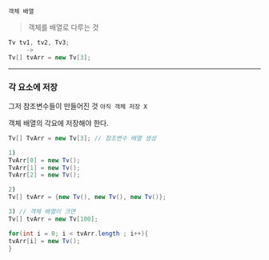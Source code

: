 `객체 배열`
> 객체를 배열로 다루는 것

```java
Tv tv1, tv2, Tv3;
     -> 
Tv[] tvArr = new Tv[3];
```

---

### 각 요소에 저장

그저 참조변수들이 만들어진 것
`아직 객체 저장 X`

객체 배열의 각요에 저장해야 한다.
```java
Tv[] TvArr = new Tv[3]; // 참조변수 배열 생성

1)
TvArr[0] = new Tv();
TvArr[1] = new Tv();
TvArr[2] = new Tv();

2)
Tv[] tvArr = {new Tv(), new Tv(), new Tv()};

3) // 객체 배열이 크면
Tv[] tvArr = new Tv[100];

for(int i = 0; i < tvArr.length ; i++){
tvArr[i] = new Tv();
}
```

